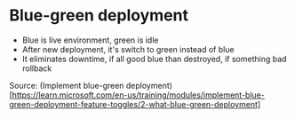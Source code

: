 # Blue-green deployment

* Blue is live environment, green is idle
* After new deployment, it's switch to green instead of blue
* It eliminates downtime, if all good blue than destroyed, if something bad rollback

Source: (Implement blue-green deployment)[https://learn.microsoft.com/en-us/training/modules/implement-blue-green-deployment-feature-toggles/2-what-blue-green-deployment]
